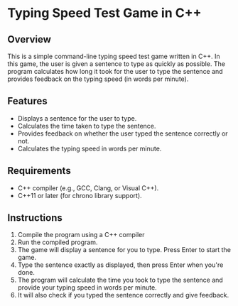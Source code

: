 # Typing Speed Test Game in C++

## Overview
This is a simple command-line typing speed test game written in C++. In this game, the user is given a sentence to type as quickly as possible. The program calculates how long it took for the user to type the sentence and provides feedback on the typing speed (in words per minute).

## Features
- Displays a sentence for the user to type.
- Calculates the time taken to type the sentence.
- Provides feedback on whether the user typed the sentence correctly or not.
- Calculates the typing speed in words per minute.

## Requirements
- C++ compiler (e.g., GCC, Clang, or Visual C++).
- C++11 or later (for chrono library support).

## Instructions
1. Compile the program using a C++ compiler
2. Run the compiled program.
3. The game will display a sentence for you to type. Press Enter to start the game.
4. Type the sentence exactly as displayed, then press Enter when you're done.
5. The program will calculate the time you took to type the sentence and provide your typing speed in words per minute.
6. It will also check if you typed the sentence correctly and give feedback.
